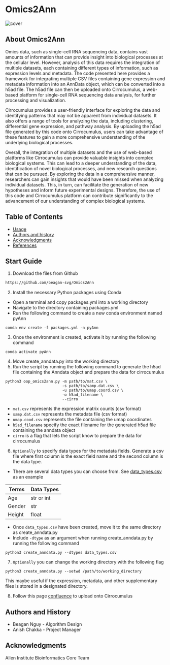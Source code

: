 Omics2Ann
=================================================
![cover](images)

## About Omics2Ann
Omics data, such as single-cell RNA sequencing data, contains vast amounts of information that can provide insight into biological processes at the cellular level. However, analysis of this data requires the integration of multiple datasets, each containing different types of information, such as expression levels and metadata. The code presented here provides a framework for integrating multiple CSV files containing gene expression and metadata information into an AnnData object, which can be converted into a h5ad file. The h5ad file can then be uploaded onto Cirrocumulus, a web-based platform for single-cell RNA sequencing data analysis, for further processing and visualization.

Cirrocumulus provides a user-friendly interface for exploring the data and identifying patterns that may not be apparent from individual datasets. It also offers a range of tools for analyzing the data, including clustering, differential gene expression, and pathway analysis. By uploading the h5ad file generated by this code onto Cirrocumulus, users can take advantage of these features to gain a more comprehensive understanding of the underlying biological processes.

Overall, the integration of multiple datasets and the use of web-based platforms like Cirrocumulus can provide valuable insights into complex biological systems. This can lead to a deeper understanding of the data, identification of novel biological processes, and new research questions that can be pursued. By exploring the data in a comprehensive manner, researchers can gain insights that would have been missed when analyzing individual datasets. This, in turn, can facilitate the generation of new hypotheses and inform future experimental designs. Therefore, the use of this code and Cirrocumulus platform can contribute significantly to the advancement of our understanding of complex biological systems.

Table of Contents
-----------------
* [Usage](#usage)
* [Authors and history](#authors-and-history)
* [Acknowledgments](#acknowledgments)
* [References](#references)

## Start Guide
1. Download the files from Github
```bash
https://github.com/beagan-svg/Omics2Ann
```
2. Install the necessary Python packages using Conda
  - Open a terminal and copy packages.yml into a working directory
  - Navigate to the directory containing packages.yml
  - Run the following command to create a new conda environment named pyAnn
```
conda env create -f packages.yml -n pyAnn
```
3. Once the environment is created, activate it by running the following command
```
conda activate pyAnn
```
4. Move create_anndata.py into the working directory 
5. Run the script by running the following command to generate the h5ad file containing the Anndata object and prepare the data for cirrocumulus
```
python3 oop_omics2ann.py -m path/to/mat.csv \
                         -s path/to/samp.dat.csv \
                         -u path/to/umap.coord.csv \ 
                         -o h5ad_filename \
                         --cirro
```
- `mat.csv` represents the expression matrix counts (csv format)
- `samp.dat.csv` represents the metadata file (csv format)
- `umap.cood.csv` represents the file containing the umap coordinates
- `h5ad_filename` specify the exact filename for the generated h5ad file containing the anndata object
- `cirro` is a flag that lets the script know to prepare the data for cirrocumulus
6. `Optionally` to specify data types for the metadata fields. Generate a csv file where first column is the exact field name and the second column is the data type.
* There are several data types you can choose from. See [data_types.csv](https://github.com/beagan-svg/Omics2Ann/blob/main/data_types.csv) as an example

| Terms         | Data Types    |
| ------------- | ------------- |
| Age           | str or int    |
| Gender        | str           |
| Height        | float         |
* Once `data_types.csv` have been created, move it to the same directory as create_anndata.py
* Include `-dtype` as an argument when running create_anndata.py by running the following command
```
python3 create_anndata.py --dtypes data_types.csv
```
7. `Optionally` you can change the working directory with the following flag
```
python3 create_anndata.py --setwd /path/to/working_directory
```
This maybe useful if the expression, metadata, and other supplementary files is stored in a designated directory.

8. Follow this page [confluence](http://confluence.corp.alleninstitute.org/pages/viewpage.action?spaceKey=BIOIN&title=Cirrocumulus) to upload onto Cirrocumulus

## Authors and History

* Beagan Nguy - Algorithm Design
* Anish Chakka - Project Manager

## Acknowledgments

Allen Institute Bioinformatics Core Team

